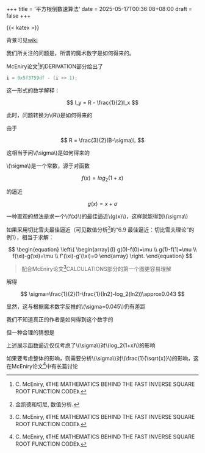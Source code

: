 +++
title = '平方根倒数速算法'
date = 2025-05-17T00:36:08+08:00
draft = false
+++

{{< katex >}}

背景可见[wiki](https://en.wikipedia.org/wiki/Fast_inverse_square_root)

我们所关注的问题是，所谓的魔术数字是如何得来的。

McEniry论文[^McEniry]的DERIVATION部分给出了

```c
i = 0x5f3759df - (i >> 1);
```

这一形式的数学解释：

$$
I_y = R - \frac{1}{2}I_x
$$

此时，问题转换为\\(R\\)是如何得来的

由于

$$
R = \frac{3}{2}(B-\sigma)L
$$

这相当于问\\(\sigma\\)是如何得来的

\\(\sigma\\)是一个常数，源于对函数

$$
f(x)=log_2(1+x)
$$

的逼近

$$
g(x)=x+\sigma
$$

一种直观的想法是求一个\\(f(x)\\)的最佳逼近\\(g(x)\\)，这样就能得到\\(\sigma\\)

如果采用切比雪夫最佳逼近（可见数值分析[^chebyshev]的“6.9 最佳逼近：切比雪夫理论”的例1），相当于求解：

$$
\begin{equation}
\left\{
	\begin{array}{l}
	    g(0)-f(0)=\mu \\
		g(1)-f(1)=\mu \\
		f(\xi)-g(\xi)=\mu \\
		f'(\xi)-g'(\xi)=0
    \end{array}
\right.
\end{equation}
$$

> 配合McEniry论文[^McEniry]CALCULATIONS部分的第一个图更容易理解

解得

$$
\sigma=\frac{1}{2}(1-\frac{1}{ln2}-log_2(ln2))\approx0.043
$$

显然，这与根据魔术数字反推的\\(\sigma=0.045\\)仍有差距

我们不知道真正的作者是如何得到这个数字的

但一种合理的猜想是

上述展示函数逼近仅仅考虑了\\(\sigma\\)对\\(log_2(1+x)\\)的影响

如果要考虑整体的影响，则需要分析\\(\sigma\\)对\\(\frac{1}{\sqrt{x}}\\)的影响，这在McEniry论文[^McEniry]中有长篇讨论

[^McEniry]: C. McEniry, 《THE MATHEMATICS BEHIND THE FAST INVERSE SQUARE ROOT FUNCTION CODE》.
[^chebyshev]: 金凯德和切尼, 数值分析.
